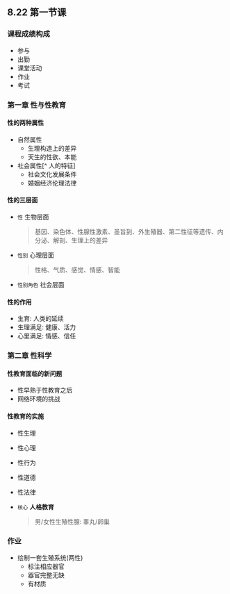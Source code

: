## 8.22 第一节课
### 课程成绩构成
- 参与
- 出勤
- 课堂活动
- 作业
- 考试

### 第一章 性与性教育
#### **性的两种属性**
- 自然属性
	- 生理构造上的差异
	- 天生的性欲、本能
- 社会属性[^ 人的特征]
	- 社会文化发展条件
	- 婚姻经济伦理法律
#### **性的三层面**
- `性` 生物层面
	
	> 基因、染色体、性腺性激素、圣旨到、外生殖器、第二性征等遗传、内分泌、解剖、生理上的差异
- `性别` 心理层面
	
	> 性格、气质、感觉、情感、智能
- `性别角色` 社会层面
#### 性的作用
- 生育: 人类的延续
- 生理满足: 健康、活力
- 心里满足: 情感、信任

### 第二章 性科学
#### 性教育面临的新问题
- 性早熟于性教育之后
- 网络环境的挑战
#### 性教育的实施
- 性生理

- 性心理

- 性行为

- 性道德

- 性法律

- `核心` **人格教育**

  >  男/女性生殖性腺: 睾丸/卵巢
### 作业
- 绘制一套生殖系统(两性)
	- 标注相应器官
	- 器官完整无缺
	- 有材质